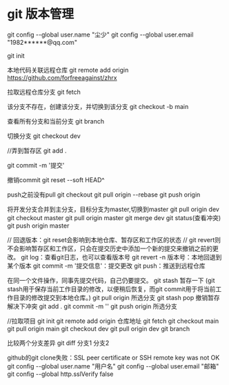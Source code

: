 # git 版本管理

git config --global user.name "尘少"
git config --global user.email "1982******@qq.com"

git init 

本地代码关联远程仓库
git remote add origin https://github.com/forfreeagainst/zhrx 

拉取远程仓库分支 
git fetch

该分支不存在，创建该分支，并切换到该分支
git checkout -b main

查看所有分支和当前分支
git branch

切换分支
git checkout dev

//弄到暂存区
git add .

git commit -m '提交'

撤销commit 
git reset --soft HEAD^

push之前没有pull
git checkout <your-branch-name>
git pull origin <remote-branch-name> --rebase
git push origin <your-branch-name>

将开发分支合并到主分支，目标分支为master,切换到master
git pull origin dev
git checkout master
git pull origin master
git merge dev
git status(查看冲突)
git push origin master
<!-- git push -u origin master（首次推送，建立长期关系，只需git pull,git push） -->

// 回退版本：git reset会影响到本地仓库、暂存区和工作区的状态
// git revert则不会影响暂存区和工作区，只会在提交历史中添加一个新的提交来撤销之前的更改。
git log：查看git日志，也可以查看版本号
git revert -n 版本号：本地回退到某个版本
git commit -m '提交信息'：提交更改
git push：推送到远程仓库

在同一个文件操作，同事先提交代码，自己仍要提交。
git stash  暂存一下
(git stash用于保存当前工作目录的修改，以便稍后恢复，而git commit用于将当前工作目录的修改提交到本地仓库。)
git pull origin 所选分支
git stash pop 撤销暂存
解决下冲突
git add .
git commit -m ''
git push origin 所选分支

//拉取项目
git init
git remote add origin 仓库地址
git fetch
git checkout main
git pull origin main
git checkout dev
git pull origin dev
git branch

比较两个分支差异
git diff 分支1 分支2

github的git clone失败：SSL peer certificate or SSH remote key was not OK
git config --global user.name "用户名"
git config --global user.email "邮箱"
git config --global http.sslVerify false
